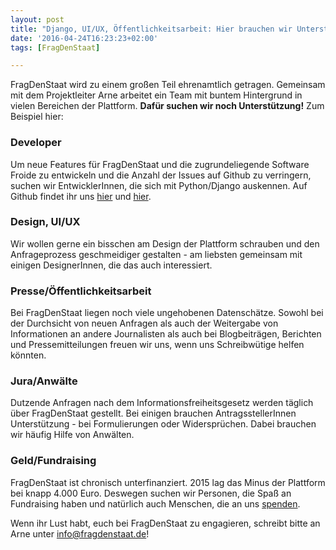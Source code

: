 ```yaml
---
layout: post
title: "Django, UI/UX, Öffentlichkeitsarbeit: Hier brauchen wir Unterstützung"
date: '2016-04-24T16:23:23+02:00'
tags: [FragDenStaat]

---
```


FragDenStaat wird zu einem großen Teil ehrenamtlich getragen. Gemeinsam mit dem Projektleiter Arne arbeitet ein Team mit buntem Hintergrund in vielen Bereichen der Plattform. 
<strong>Dafür suchen wir noch Unterstützung!</strong> Zum Beispiel hier:

<h3>Developer</h3>
Um neue Features für FragDenStaat und die zugrundeliegende Software Froide zu entwickeln und die Anzahl der Issues auf Github zu verringern, suchen wir EntwicklerInnen, die sich mit Python/Django auskennen. Auf Github findet ihr uns <a href="https://github.com/stefanw/froide">hier</a> und <a href="https://github.com/okfde/fragdenstaat_de/">hier</a>.

<h3>Design, UI/UX</h3>
Wir wollen gerne ein bisschen am Design der Plattform schrauben und den Anfrageprozess geschmeidiger gestalten - am liebsten gemeinsam mit einigen DesignerInnen, die das auch interessiert.

<h3>Presse/Öffentlichkeitsarbeit</h3>
Bei FragDenStaat liegen noch viele ungehobenen Datenschätze. Sowohl bei der Durchsicht von neuen Anfragen als auch der Weitergabe von Informationen an andere Journalisten als auch bei Blogbeiträgen, Berichten und Pressemitteilungen freuen wir uns, wenn uns Schreibwütige helfen könnten.

<h3>Jura/Anwälte</h3>
Dutzende Anfragen nach dem Informationsfreiheitsgesetz werden täglich über FragDenStaat gestellt. Bei einigen brauchen AntragsstellerInnen Unterstützung - bei Formulierungen oder Widersprüchen. Dabei brauchen wir häufig Hilfe von Anwälten.

<h3>Geld/Fundraising</h3>
FragDenStaat ist chronisch unterfinanziert. 2015 lag das Minus der Plattform bei knapp 4.000 Euro. Deswegen suchen wir Personen, die Spaß an Fundraising haben und natürlich auch Menschen, die an uns <a href="https://fragdenstaat.de/hilfe/spenden/">spenden</a>.

Wenn ihr Lust habt, euch bei FragDenStaat zu engagieren, schreibt bitte an Arne unter info@fragdenstaat.de!
